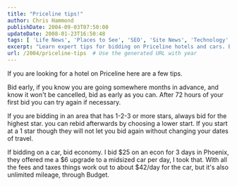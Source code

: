 ```yaml
---
title: "Priceline tips!"
author: Chris Hammond
publishDate: 2004-09-03T07:50:00
updateDate: 2008-01-23T16:50:48
tags: [ 'Life News', 'Places to See', 'SEO', 'Site News', 'Technology' ]
excerpt: "Learn expert tips for bidding on Priceline hotels and cars. Bid early & strategically for maximum savings & upgrades, ensuring an enjoyable travel experience."
url: /2004/priceline-tips  # Use the generated URL with year
---
```

<P>If you are looking for a hotel on Priceline here are a few tips.</P> <P>Bid early, if you know you are going somewhere months in advance, and know it won't be cancelled, bid as early as you can. After 72 hours of your first bid you can try again if necessary.</P> <P>If you are bidding in an area that has 1-2-3 or more stars, always bid for the highest star. you can rebid afterwards by choosing a lower start. If you start at a 1 star though they will not let you bid again without changing your dates of travel.</P> <P>If bidding on a car, bid economy. I bid $25 on an econ for 3 days in Phoenix, they offered me a $6 upgrade to a midsized car per day, I took that. With all the fees and taxes things work out to about $42/day for the car, but it's also unlimited mileage, through Budget.</P>

